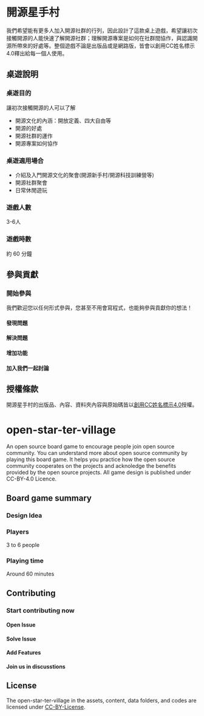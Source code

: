 # 開源星手村

我們希望能有更多人加入開源社群的行列，因此設計了這款桌上遊戲，希望讓初次接觸開源的人能快速了解開源社群；理解開源專案是如何在社群間協作，與認識開源所帶來的好處等。整個遊戲不論是出版品或是網路版，皆會以創用CC姓名標示4.0釋出給每一個人使用。

## 桌遊說明

### 桌遊目的

讓初次接觸開源的人可以了解

* 開源文化的內涵：開放定義、四大自由等
* 開源的好處
* 開源社群的運作
* 開源專案如何協作

### 桌遊適用場合

* 介紹及入門開源文化的聚會(開源新手村/開源科技訓練營等)
* 開源社群聚會
* 日常休閒遊玩

### 遊戲人數

3-6人

### 遊戲時數

約 60 分鐘

## 參與貢獻

### 開始參與

我們歡迎您以任何形式參與，您甚至不用會寫程式，也能夠參與貢獻你的想法！

#### 發現問題

#### 解決問題

#### 增加功能

#### 加入我們一起討論

## 授權條款

開源星手村的出版品、內容、資料夾內容與原始碼皆以[創用CC姓名標示4.0](./LICENSE)授權。

# open-star-ter-village

An open source board game to encourage people join open source community. You can understand more about open source community by playing this board game. It helps you practice how the open source community cooperates on the projects and acknoledge the benefits provided by the open source projects. All game design is published under CC-BY-4.0 Licence.

## Board game summary

### Design Idea

### Players

3 to 6 people

### Playing time

Around 60 minutes

## Contributing

### Start contributing now

#### Open Issue

#### Solve Issue

#### Add Features

#### Join us in discusstions

## License

The open-star-ter-village in the assets, content, data folders, and codes are licensed under [CC-BY-License](./LICENSE).
